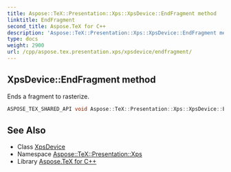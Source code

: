```yaml
---
title: Aspose::TeX::Presentation::Xps::XpsDevice::EndFragment method
linktitle: EndFragment
second_title: Aspose.TeX for C++
description: 'Aspose::TeX::Presentation::Xps::XpsDevice::EndFragment method. Ends a fragment to rasterize in C++.'
type: docs
weight: 2900
url: /cpp/aspose.tex.presentation.xps/xpsdevice/endfragment/
---
```

## XpsDevice::EndFragment method


Ends a fragment to rasterize.

```cpp
ASPOSE_TEX_SHARED_API void Aspose::TeX::Presentation::Xps::XpsDevice::EndFragment() override
```




## See Also

* Class [XpsDevice](../)
* Namespace [Aspose::TeX::Presentation::Xps](../../)
* Library [Aspose.TeX for C++](../../../)
